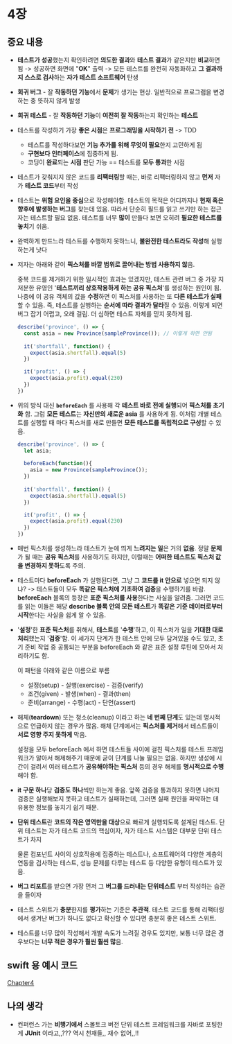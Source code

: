 # 4장

## 중요 내용

- **테스트가 성공**했는지 확인하려면 **의도한 결과**와 **테스트 결과**가 같은지만 **비교**하면 됨 -> 성공하면 화면에 "**OK**" 출력 -> 모든 테스트를 완전히 자동화하고 **그 결과까지 스스로 검사**하는 **자가 테스트 소프트웨어** 탄생

- **회귀 버그** - 잘 **작동하던 기능**에서 **문제**가 생기는 현상. 일반적으로 프로그램을 변경하는 중 뜻하지 않게 발생

- **회귀 테스트** - 잘 **작동하던 기능**이 **여전히 잘 작동**하는지 확인하는 **테스트**

- 테스트를 작성하기 가장 **좋은 시점**은 **프로그래밍을 시작하기 전** -> TDD

  - 테스트를 작성하다보면 **기능 추가를 위해 무엇이 필요**한지 고민하게 됨
  - **구현보다 인터페이스**에 집중하게 됨.
  - 코딩이 **완료**되는 **시점** 판단 가능 == 테스트를 **모두 통과**한 시점

- 테스트가 갖춰지지 않은 코드를 **리팩터링**할 때는, 바로 리팩터링하지 않고 **먼저** 자가 **테스트 코드**부터 작성

- 테스트는 **위험 요인을 중심**으로 작성해야함. 테스트의 목적은 어디까지나 **현재 혹은 향후에 발생하는 버그**를 찾는데 있음. 따라서 단순히 필드를 읽고 쓰기만 하는 접근자는 테스트할 필요 없음. 테스트를 너무 **많이** 만들다 보면 오히려 **필요한 테스트를 놓치**기 쉬움.

- 완벽하게 만드느라 테스트를 수행하지 못하느니, **불완전한 테스트라도 작성**해 실행하는게 낫다

- 저자는 아래와 같이 **픽스처를 바깥 범위로 끌어내는 방법 사용하지 않**음.

  중복 코드를 제거하기 위한 일시적인 효과는 있겠지만, 테스트 관련 버그 중 가장 지저분한 유영인 '**테스트끼리 상호작용하게 하는 공유 픽스처**'를 생성하는 원인이 됨. 나중에 이 공유 객체의 값을 **수정**하면 이 픽스처를 사용하는 또 **다른 테스트가 실패**할 수 있음. 즉, 테스트를 실행하는 **순서에 따라 결과가 달라**질 수 있음. 이렇게 되면 버그 잡기 어렵고, 오래 걸림. 더 심하면 테스트 자체를 믿지 못하게 됨. 

  ```javascript
  describe('province', () => {
    const asia = new Province(sampleProvince()); // 이렇게 하면 안됨
   
    it('shortfall', function() {
      expect(asia.shortfall).equal(5)
    })
  
    it('profit', () => {
      expect(asia.profit).equal(230)
    })
  })
  ```

- 위의 방식 대신 **`beforeEach`** 를 사용해 각 **테스트 바로 전에 실행**되어 **픽스처를 초기화** 함. 그럼 **모든 테스트**는 **자신만의 새로운 asia** 를 사용하게 됨. 이처럼 개별 테스트를 실행할 때 마다 픽스처를 새로 만들면 **모든 테스트를 독립적으로 구성**할 수 있음.

  ```javascript
  describe('province', () => {
    let asia;
    
    beforeEach(function(){
      asia = new Province(sampleProvince());
    })
   
    it('shortfall', function() {
      expect(asia.shortfall).equal(5)
    })
  
    it('profit', () => {
      expect(asia.profit).equal(230)
    })
  })
  ```

- 매번 픽스처를 생성하느라 테스트가 눈에 띄게 **느려지는 일**은 거의 **없음**. 정말 **문제**가 될 때는 **공유 픽스처**를 사용하기도 하지만, 이럴때는 **어떠한 테스트도 픽스처 값을 변경하지 못하**도록 주의. 

- 테스트마다 **beforeEach** 가 실행된다면, 그냥 그 **코드를 it 안으로** 넣으면 되지 않냐? -> 테스트들이 모두 **똑같은 픽스처에 기초하여 검증**을 수행하기를 바람. **beforeEach** 블록의 등장은 **표준 픽스처를 사용**한다는 사실을 알려줌. 그러면 코드를 읽는 이들은 해당 **describe 블록 안의 모든 테스트**가 **똑같은 기준 데이터로부터 시작**한다는 사실을 쉽게 알 수 있음.

- '**설정**'한 **표준 픽스처**를 취해서, **테스트**를 '**수행**'하고, 이 픽스처가 일을 **기대한 대로 처리**했는지 '**검증**'함. 이 세가지 단계가 한 테스트 안에 모두 담겨있을 수도 있고, 초기 준비 작업 중 공통되는 부분을 beforeEach 와 같은 표준 설정 루틴에 모아서 처리하기도 함.

  이 패턴을 아래와 같은 이름으로 부름

  - 설정(setup) - 실행(exercise) - 검증(verify)
  - 조건(given) - 발생(when) - 결과(then)
  - 준비(arrange) - 수행(act) - 단언(assert)

- 해체(**teardown**) 또는 청소(cleanup) 이라고 하는 **네 번째 단계**도 있는데 명시적으로 언급하지 않는 경우가 많음. 해체 단계에서는 **픽스처를 제거**해서 테스트들이 **서로 영향 주지 못하게** 막음.

  설정을 모두 beforeEach 에서 하면 테스트들 사이에 걸친 픽스처를 테스트 프레임워크가 알아서 해제해주기 때문에 굳이 단계를 나눌 필요는 없음. 하지만 생성에 시간이 걸려서 여러 테스트가 **공유해야하는 픽스처** 등의 경우 해체를 **명시적으로 수행**해야 함.

- **it 구문 하나**당 **검증도 하나**씩만 하는게 좋음. 앞쪽 검증을 통과하지 못하면 나머지 검증은 실행해보지 못하고 테스트가 실패하는데, 그러면 실패 원인을 파악하는 데 유용한 정보를 놓치기 쉽기 때문.

- **단위 테스트**란 **코드의 작은 영역만을 대상**으로 빠르게 실행되도록 설계된 테스트. 단위 테스트는 자가 테스트 코드의 핵심이자, 자가 테스트 시스템은 대부분 단위 테스트가 차지

  물론 컴포넌트 사이의 상호작용에 집중하는 테스트나, 소프트웨어의 다양한 계층의 연동을 검사하는 테스트, 성능 문제를 다루는 테스트 등 다양한 유형이 테스트가 있음.

- **버그 리포트**를 받으면 가장 먼저 그 **버그를 드러내는 단위테스트** 부터 작성하는 습관을 들이자
- 테스트 스위트가 **충분**한지를 **평가**하는 기준은 **주관적**. 테스트 코드를 통해 리팩터링에서 생겨난 버그가 하나도 없다고 확신할 수 있다면 충분히 좋은 테스트 스위트.
- 테스트를 너무 많이 작성해서 개발 속도가 느려질 경우도 있지만, 보통 너무 많은 경우보다는 **너무 적은 경우가 훨씬 훨씬 많**음.

## swift 용 예시 코드
[Chapter4](https://github.com/sujinnaljin/Refactoring/tree/main/Chapter4)

## 나의 생각

- 컨퍼런스 가는 **비행기에서** 스몰토크 버전 단위 테스트 프레임워크를 자바로 포팅한게 **JUnit** 이라고,,??? 역시 천재들,, 재수 없어,,!!

